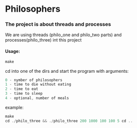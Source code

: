 # Philosophers

### The project is about threads and processes
We are using threads (philo_one and philo_two parts) and processes(philo_three) int this project

#### Usage:
```C
make
```
cd into one of the dirs and start the program with arguments:
```C
0 - nymber of philosophers
1 - time to die without eating
2 - time to eat
3 - time to sleep
4 - optional, number of meals
```

example:
```C
make
cd ./philo_three && ./philo_three 200 1000 100 100 5 cd ..
```
